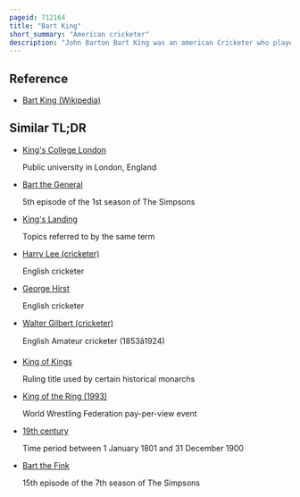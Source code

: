 ```yaml
---
pageid: 712164
title: "Bart King"
short_summary: "American cricketer"
description: "John Barton Bart King was an american Cricketer who played in the late 19th and early 20th Centuries. King was Part of the Philadelphia Team that played from the End of the 19th Century until the Outbreak of World War I. This Period of Cricket in the united States was dominated by Gentlemen Cricketers of independent Wealth who did not need to work. King an Amateur from a middle-class Family was able to devote Time to cricket Thanks to a Job set by his Teammates."
---
```


## Reference

- [Bart King (Wikipedia)](https://en.wikipedia.org/?curid=712164)

## Similar TL;DR

- [King's College London](/tldr/en/kings-college-london)

  Public university in London, England

- [Bart the General](/tldr/en/bart-the-general)

  5th episode of the 1st season of The Simpsons

- [King's Landing](/tldr/en/kings-landing)

  Topics referred to by the same term

- [Harry Lee (cricketer)](/tldr/en/harry-lee-cricketer)

  English cricketer

- [George Hirst](/tldr/en/george-hirst)

  English cricketer

- [Walter Gilbert (cricketer)](/tldr/en/walter-gilbert-cricketer)

  English Amateur cricketer (1853â1924)

- [King of Kings](/tldr/en/king-of-kings)

  Ruling title used by certain historical monarchs

- [King of the Ring (1993)](/tldr/en/king-of-the-ring-1993)

  World Wrestling Federation pay-per-view event

- [19th century](/tldr/en/19th-century)

  Time period between 1 January 1801 and 31 December 1900

- [Bart the Fink](/tldr/en/bart-the-fink)

  15th episode of the 7th season of The Simpsons
